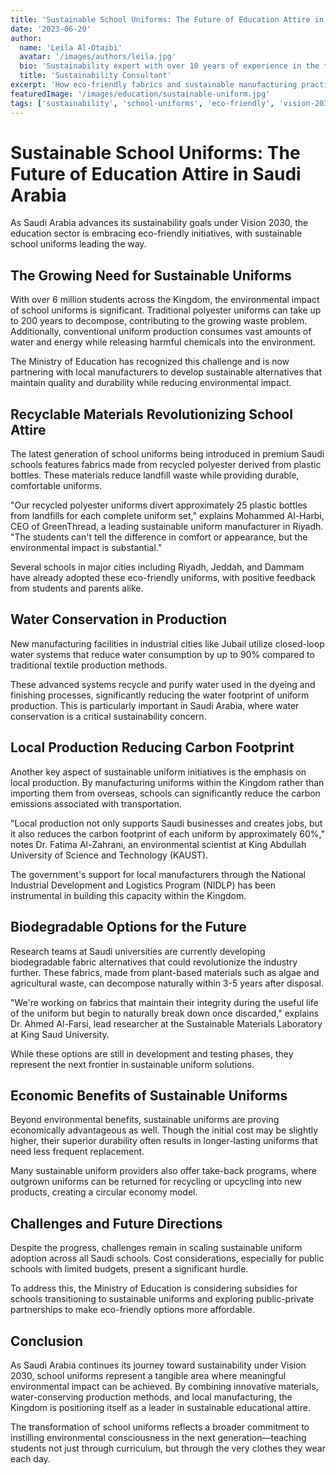 ```yaml
---
title: 'Sustainable School Uniforms: The Future of Education Attire in Saudi Arabia'
date: '2023-06-20'
author: 
  name: 'Leila Al-Otaibi'
  avatar: '/images/authors/leila.jpg'
  bio: 'Sustainability expert with over 10 years of experience in the textile industry'
  title: 'Sustainability Consultant'
excerpt: 'How eco-friendly fabrics and sustainable manufacturing practices are transforming school uniforms across the Kingdom.'
featuredImage: '/images/education/sustainable-uniform.jpg'
tags: ['sustainability', 'school-uniforms', 'eco-friendly', 'vision-2030']
---
```


# Sustainable School Uniforms: The Future of Education Attire in Saudi Arabia

As Saudi Arabia advances its sustainability goals under Vision 2030, the education sector is embracing eco-friendly initiatives, with sustainable school uniforms leading the way.

## The Growing Need for Sustainable Uniforms

With over 6 million students across the Kingdom, the environmental impact of school uniforms is significant. Traditional polyester uniforms can take up to 200 years to decompose, contributing to the growing waste problem. Additionally, conventional uniform production consumes vast amounts of water and energy while releasing harmful chemicals into the environment.

The Ministry of Education has recognized this challenge and is now partnering with local manufacturers to develop sustainable alternatives that maintain quality and durability while reducing environmental impact.

## Recyclable Materials Revolutionizing School Attire

The latest generation of school uniforms being introduced in premium Saudi schools features fabrics made from recycled polyester derived from plastic bottles. These materials reduce landfill waste while providing durable, comfortable uniforms.

"Our recycled polyester uniforms divert approximately 25 plastic bottles from landfills for each complete uniform set," explains Mohammed Al-Harbi, CEO of GreenThread, a leading sustainable uniform manufacturer in Riyadh. "The students can't tell the difference in comfort or appearance, but the environmental impact is substantial."

Several schools in major cities including Riyadh, Jeddah, and Dammam have already adopted these eco-friendly uniforms, with positive feedback from students and parents alike.

## Water Conservation in Production

New manufacturing facilities in industrial cities like Jubail utilize closed-loop water systems that reduce water consumption by up to 90% compared to traditional textile production methods.

These advanced systems recycle and purify water used in the dyeing and finishing processes, significantly reducing the water footprint of uniform production. This is particularly important in Saudi Arabia, where water conservation is a critical sustainability concern.

## Local Production Reducing Carbon Footprint

Another key aspect of sustainable uniform initiatives is the emphasis on local production. By manufacturing uniforms within the Kingdom rather than importing them from overseas, schools can significantly reduce the carbon emissions associated with transportation.

"Local production not only supports Saudi businesses and creates jobs, but it also reduces the carbon footprint of each uniform by approximately 60%," notes Dr. Fatima Al-Zahrani, an environmental scientist at King Abdullah University of Science and Technology (KAUST).

The government's support for local manufacturers through the National Industrial Development and Logistics Program (NIDLP) has been instrumental in building this capacity within the Kingdom.

## Biodegradable Options for the Future

Research teams at Saudi universities are currently developing biodegradable fabric alternatives that could revolutionize the industry further. These fabrics, made from plant-based materials such as algae and agricultural waste, can decompose naturally within 3-5 years after disposal.

"We're working on fabrics that maintain their integrity during the useful life of the uniform but begin to naturally break down once discarded," explains Dr. Ahmed Al-Farsi, lead researcher at the Sustainable Materials Laboratory at King Saud University.

While these options are still in development and testing phases, they represent the next frontier in sustainable uniform solutions.

## Economic Benefits of Sustainable Uniforms

Beyond environmental benefits, sustainable uniforms are proving economically advantageous as well. Though the initial cost may be slightly higher, their superior durability often results in longer-lasting uniforms that need less frequent replacement.

Many sustainable uniform providers also offer take-back programs, where outgrown uniforms can be returned for recycling or upcycling into new products, creating a circular economy model.

## Challenges and Future Directions

Despite the progress, challenges remain in scaling sustainable uniform adoption across all Saudi schools. Cost considerations, especially for public schools with limited budgets, present a significant hurdle.

To address this, the Ministry of Education is considering subsidies for schools transitioning to sustainable uniforms and exploring public-private partnerships to make eco-friendly options more affordable.

## Conclusion

As Saudi Arabia continues its journey toward sustainability under Vision 2030, school uniforms represent a tangible area where meaningful environmental impact can be achieved. By combining innovative materials, water-conserving production methods, and local manufacturing, the Kingdom is positioning itself as a leader in sustainable educational attire.

The transformation of school uniforms reflects a broader commitment to instilling environmental consciousness in the next generation—teaching students not just through curriculum, but through the very clothes they wear each day. 